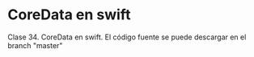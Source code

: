 # CoreData en swift
Clase 34. CoreData en swift. El código fuente se puede descargar en el branch "master"
